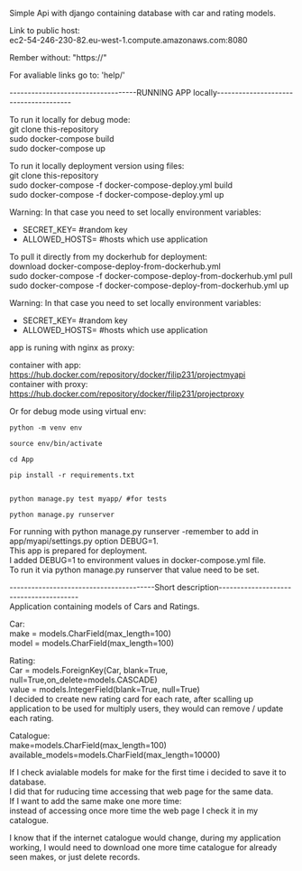 Simple Api with django containing database with car and rating models.    

Link to public host:  
	ec2-54-246-230-82.eu-west-1.compute.amazonaws.com:8080    

Rember without: "https://"  

For avaliable links go to: 'help/'    

-----------------------------------RUNNING APP locally--------------------------------------  

To run it locally for debug mode:   
git clone this-repository  
sudo docker-compose build  
sudo docker-compose up    


To run it locally deployment version using files:  
git clone this-repository  
sudo docker-compose -f docker-compose-deploy.yml build  
sudo docker-compose -f docker-compose-deploy.yml up  

Warning: In that case you need to set locally environment variables:  
- SECRET_KEY= #random key  
- ALLOWED_HOSTS= #hosts which use application  


To pull it directly from my dockerhub for deployment:  
download docker-compose-deploy-from-dockerhub.yml  
sudo docker-compose -f docker-compose-deploy-from-dockerhub.yml pull  
sudo docker-compose -f docker-compose-deploy-from-dockerhub.yml up  

Warning: In that case you need to set locally environment variables:  
- SECRET_KEY= #random key  
- ALLOWED_HOSTS= #hosts which use application  


app is runing with nginx as proxy:    
  
container with app: https://hub.docker.com/repository/docker/filip231/projectmyapi  
container with proxy: https://hub.docker.com/repository/docker/filip231/projectproxy    
  
Or for debug mode using virtual env:  

	python -m venv env

	source env/bin/activate

	cd App

	pip install -r requirements.txt

	
	python manage.py test myapp/ #for tests

	python manage.py runserver
	
	

For running with python manage.py runserver -remember to add in app/myapi/settings.py   option DEBUG=1.  
This app is prepared for deployment.   
I added DEBUG=1 to environment values in docker-compose.yml file.  
To run it via python manage.py runserver that value need to be set.  

----------------------------------------Short description---------------------------------------  
Application containing models of Cars and Ratings.  

Car:  
    make = models.CharField(max_length=100)  
    model = models.CharField(max_length=100)  
  
Rating:  
    Car = models.ForeignKey(Car, blank=True, null=True,on_delete=models.CASCADE)  
    value = models.IntegerField(blank=True, null=True)  
I decided to create new rating card for each rate, after scalling up application to be used for multiply users, they would can remove / update each rating.    

Catalogue:  
    make=models.CharField(max_length=100)  
    available_models=models.CharField(max_length=10000)  

If I check avialable models for make for the first time i decided to save it to database.   
I did that for ruducing time accessing that web page for the same data.  
If I want to add the same make one more time:   
instead of accessing once more time the web page I check it in my catalogue.  

I know that if the internet catalogue would change, during my application working, I would need to download one more time catalogue for already seen makes, or just delete records.  













